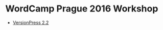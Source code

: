 # WordCamp Prague 2016 Workshop

- [VersionPress 2.2](https://github.com/borekb/workshop-vp-releases/releases/2.2)
